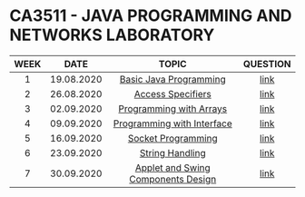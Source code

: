 # CA3511 - JAVA PROGRAMMING AND NETWORKS LABORATORY

| WEEK  |    DATE    |            TOPIC             |             QUESTION             |
| :---: | :--------: | :--------------------------: | :------------------------------: |
|   1   | 19.08.2020 | [Basic Java Programming][1]  |  [link](Questions/lab_one.docx)  |
|   2   | 26.08.2020 |    [Access Specifiers][2]    |  [link](Questions/lab_two.docx)  |
|   3   | 02.09.2020 | [Programming with Arrays][3] | [link](Questions/lab_three.docx) |
|   4   | 09.09.2020 | [Programming with Interface][4] | [link](Questions/lab_four.docx) |
|   5   | 16.09.2020 | [Socket Programming][5] | [link](Questions/lab_five.docx) |
|   6   | 23.09.2020 | [String Handling][6] | [link](Questions/lab_six.docx) |
|   7   | 30.09.2020 | [Applet and Swing Components Design][7] | [link](Questions/lab_seven.pdf) |

[1]: src/lab/one
[2]: src/lab/two
[3]: src/lab/three
[4]: src/lab/four
[5]: src/lab/five
[6]: src/lab/six
[7]: src/lab/seven
